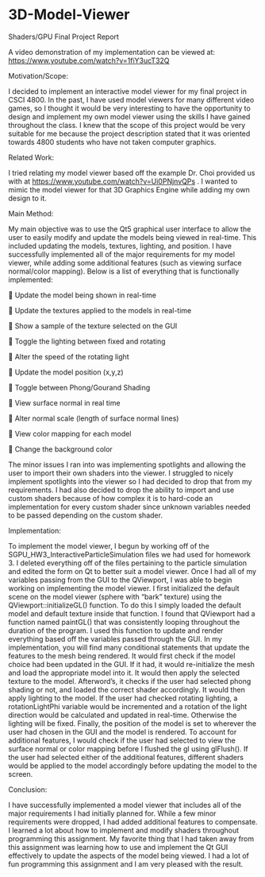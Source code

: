 # 3D-Model-Viewer
Shaders/GPU Final Project Report

A video demonstration of my implementation can be viewed at: https://www.youtube.com/watch?v=1fiY3ucT32Q

Motivation/Scope:

I decided to implement an interactive model viewer for my final project in CSCI 4800. In the past, I have used model viewers for many different video games, so I thought it would be very interesting to have the opportunity to design and implement my own model viewer using the skills I have gained throughout the class. I knew that the scope of this project would be very suitable for me because the project description stated that it was oriented towards 4800 students who have not taken computer graphics.

Related Work:

I tried relating my model viewer based off the example Dr. Choi provided us with at https://www.youtube.com/watch?v=Ui0PNjnvQPs . I wanted to mimic the model viewer for that 3D Graphics Engine while adding my own design to it.

Main Method:

My main objective was to use the Qt5 graphical user interface to allow the user to easily modify and update the models being viewed in real-time. This included updating the models, textures, lighting, and position. I have successfully implemented all of the major requirements for my model viewer, while adding some additional features (such as viewing surface normal/color mapping).
Below is a list of everything that is functionally implemented:

 Update the model being shown in real-time

 Update the textures applied to the models in real-time

 Show a sample of the texture selected on the GUI

 Toggle the lighting between fixed and rotating

 Alter the speed of the rotating light

 Update the model position (x,y,z)

 Toggle between Phong/Gourand Shading

 View surface normal in real time

 Alter normal scale (length of surface normal lines)

 View color mapping for each model

 Change the background color

The minor issues I ran into was implementing spotlights and allowing the user to import their own shaders into the viewer. I struggled to nicely implement spotlights into the viewer so I had decided to drop that from my requirements. I had also decided to drop the ability to import and use custom shaders because of how complex it is to hard-code an implementation for every custom shader since unknown variables needed to be passed depending on the custom shader.

Implementation:

To implement the model viewer, I begun by working off of the SGPU_HW3_InteractiveParticleSimulation files we had used for homework 3. I deleted everything off of the files pertaining to the particle simulation and edited the form on Qt to better suit a model viewer. Once I had all of my variables passing from the GUI to the QViewport, I was able to begin working on implementing the model viewer.
I first initialized the default scene on the model viewer (sphere with “bark” texture) using the QViewport::initializeGL() function. To do this I simply loaded the default model and default texture inside that function.
I found that QViewport had a function named paintGL() that was consistently looping throughout the duration of the program. I used this function to update and render everything based off the variables passed through the GUI. In my implementation, you will find many conditional statements that update the features to the mesh being rendered. It would first check if the model choice had been updated in the GUI. If it had, it would re-initialize the mesh and load the appropriate model into it. It would then apply the selected texture to the model. Afterword’s, it checks if the user had selected phong shading or not, and loaded the correct shader accordingly. It would then apply lighting to the model. If the user had checked rotating lighting, a rotationLightPhi variable would be incremented and a rotation of the light direction would be calculated and updated in real-time. Otherwise the lighting will be fixed. Finally, the position of the model is set to wherever the user had chosen in the GUI and the model is rendered.
To account for additional features, I would check if the user had selected to view the surface normal or color mapping before I flushed the gl using glFlush(). If the user had selected either of the additional features, different shaders would be applied to the model accordingly before updating the model to the screen.

Conclusion:

I have successfully implemented a model viewer that includes all of the major requirements I had initially planned for. While a few minor requirements were dropped, I had added additional features to compensate. I learned a lot about how to implement and modify shaders throughout programming this assignment. My favorite thing that I had taken away from this assignment was learning how to use and implement the Qt GUI effectively to update the aspects of the model being viewed. I had a lot of fun programming this assignment and I am very pleased with the result.
